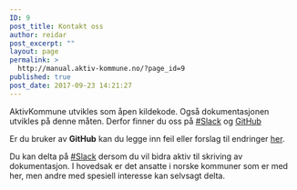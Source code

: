 ```yaml
---
ID: 9
post_title: Kontakt oss
author: reidar
post_excerpt: ""
layout: page
permalink: >
  http://manual.aktiv-kommune.no/?page_id=9
published: true
post_date: 2017-09-23 14:21:27
---
```

AktivKommune utvikles som åpen kildekode. Også dokumentasjonen utvikles på denne måten. Derfor finner du oss på <a href="https://join.slack.com/t/aktivkommune/shared_invite/enQtMjcwODA0NDM0NTk2LTcwZGJhOWE3OTMxZTMxNGVjZjQxYTVkYjc0YTMzMmNkOTIyMzkwZTFlYTQwZmNkZmI3ZTgxMDc2NzkyMTNjN2U">#Slack</a> og <a href="https://github.com/eCultura/aktiv-kommune-docs">GitHub</a>

Er du bruker av <strong>GitHub</strong> kan du legge inn feil eller forslag til endringer <a href="https://github.com/eCultura/aktiv-kommune-docs/issues">her</a>.

Du kan delta på <a href="https://join.slack.com/t/aktivkommune/shared_invite/enQtMjcwODA0NDM0NTk2LTcwZGJhOWE3OTMxZTMxNGVjZjQxYTVkYjc0YTMzMmNkOTIyMzkwZTFlYTQwZmNkZmI3ZTgxMDc2NzkyMTNjN2U">#Slack</a> dersom du vil bidra aktiv til skriving av dokumentasjon. I hovedsak er det ansatte i norske kommuner som er med her, men andre med spesiell interesse kan selvsagt delta.